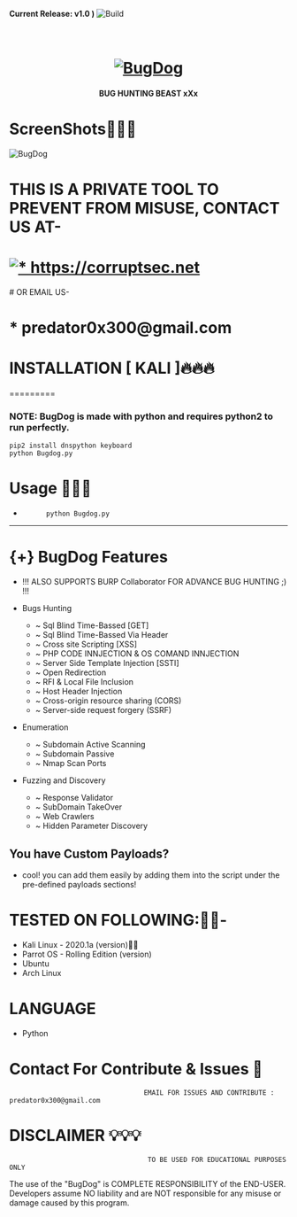 **Current Release: v1.0 )**
![Build](https://img.shields.io/badge/Built%20with-Python-Blue)
<h1 align="center">
  <br>
  <a href="https://github.com/M4xSec"><img src="https://ibb.co/YfXKFcY" alt="BugDog"></a>
  <br>

</h1>
<h4 align="center">BUG HUNTING BEAST xXx</h4>

# ScreenShots👨🏼‍💻
![BugDog](https://user-images.githubusercontent.com/57313495/121187619-79ef4080-c825-11eb-81d2-a3406cea3cf8.png)

# THIS IS A PRIVATE TOOL TO PREVENT FROM MISUSE, CONTACT US AT-
<h1>
<a href="https://corruptsec.net/"><img src="https://ibb.co/rK9J8CK" alt="* https://corruptsec.net"></a>
</h1>
  # OR EMAIL US-
<h1>
* predator0x300@gmail.com
</h1>

# INSTALLATION [ KALI ]🔥🔥🔥
=========
### NOTE: BugDog is made with python and requires python2 to run perfectly.

```
pip2 install dnspython keyboard
python Bugdog.py

```
# Usage 🙋🏻‍♀️
*           python Bugdog.py

---------------------------------------
{+} BugDog Features
===================
- !!! ALSO SUPPORTS BURP Collaborator FOR ADVANCE BUG HUNTING ;) !!!

- Bugs Hunting
  - ~ Sql Blind Time-Bassed [GET]
  - ~ Sql Blind Time-Bassed Via Header
  - ~ Cross site Scripting [XSS]
  - ~ PHP CODE INNJECTION & OS COMAND INNJECTION
  - ~ Server Side Template Injection [SSTI]
  - ~ Open Redirection
  - ~ RFI & Local File Inclusion
  - ~ Host Header Injection
  - ~ Cross-origin resource sharing (CORS)
  - ~ Server-side request forgery (SSRF)
- Enumeration
    -  ~ Subdomain Active Scanning
    -  ~ Subdomain Passive
    -  ~ Nmap Scan Ports 

- Fuzzing and Discovery
  -  ~ Response Validator
  -  ~ SubDomain TakeOver
  -  ~ Web Crawlers
  -  ~ Hidden Parameter Discovery

You have Custom Payloads?
------------------
- cool! you can add them easily by adding them into the script under the pre-defined payloads sections!

# TESTED ON FOLLOWING:👌🏻-
* Kali Linux - 2020.1a (version)👍🏻
* Parrot OS - Rolling Edition (version)
* Ubuntu 
* Arch Linux
# LANGUAGE 
* Python
# Contact For Contribute & Issues 📲

                                      EMAIL FOR ISSUES AND CONTRIBUTE : predator0x300@gmail.com

# DISCLAIMER 💡💡💡
                                       TO BE USED FOR EDUCATIONAL PURPOSES ONLY

The use of the "BugDog" is COMPLETE RESPONSIBILITY of the END-USER. Developers assume NO liability and are NOT responsible for any misuse or damage caused by this program. 
